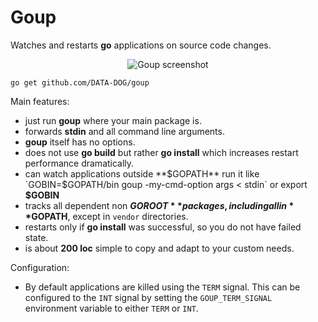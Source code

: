 # Goup

Watches and restarts **go** applications on source code changes.

<p align="center"><img
src="https://cloud.githubusercontent.com/assets/132389/21023210/4067787a-bd88-11e6-8f0f-bffb4434f5cc.png"
alt="Goup screenshot" /></p>

    go get github.com/DATA-DOG/goup

Main features:
- just run **goup** where your main package is.
- forwards **stdin** and all command line arguments.
- **goup** itself has no options.
- does not use **go build** but rather **go install** which increases
  restart performance dramatically.
- can watch applications outside **$GOPATH** run it like
  `GOBIN=$GOPATH/bin goup -my-cmd-option args < stdin` or export
  **$GOBIN**
- tracks all dependent non **$GOROOT** packages, including all in
  **$GOPATH**, except in `vendor` directories.
- restarts only if **go install** was successful, so you do not have
  failed state.
- is about **200 loc** simple to copy and adapt to your custom needs.

Configuration:
- By default applications are killed using the `TERM` signal. This can be configured to the `INT` signal by setting the `GOUP_TERM_SIGNAL` environment variable to either `TERM` or `INT`.
